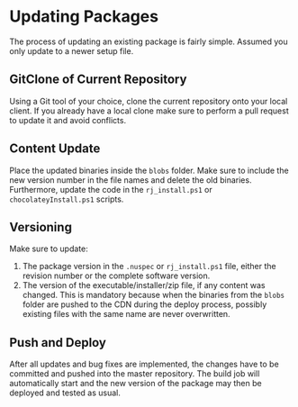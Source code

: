 # Updating Packages

The process of updating an existing package is fairly simple. Assumed you only update to a newer setup file.

## GitClone of Current Repository

Using a Git tool of your choice, clone the current repository onto your local client. If you already have a local clone make sure to perform a pull request to update it and avoid conflicts.

## Content Update

Place the updated binaries inside the `blobs` folder. Make sure to include the new version number in the file names and delete the old binaries. Furthermore, update the code in the `rj_install.ps1` or `chocolateyInstall.ps1` scripts.

## Versioning

Make sure to update:

1. The package version in the `.nuspec` or `rj_install.ps1` file, either the revision number or the complete software version.
2. The version of the executable/installer/zip file, if any content was changed. This is mandatory because when the binaries from the `blobs` folder are pushed to the CDN during the deploy process, possibly existing files with the same name are never overwritten.

## Push and Deploy

After all updates and bug fixes are implemented, the changes have to be committed and pushed into the master repository. The build job will automatically start and the new version of the package may then be deployed and tested as usual.

